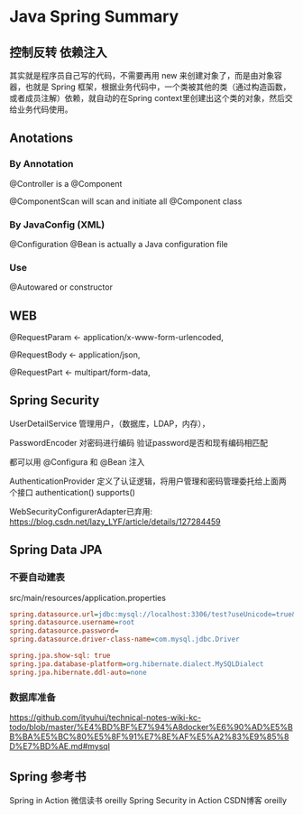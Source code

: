 # Java Spring Summary

## 控制反转 依赖注入

其实就是程序员自己写的代码，不需要再用 new 来创建对象了，而是由对象容器，也就是 Spring 框架，根据业务代码中，一个类被其他的类（通过构造函数，或者成员注解）依赖，就自动的在Spring context里创建出这个类的对象，然后交给业务代码使用。

## Anotations

### By Annotation

@Controller
is a @Component

@ComponentScan will scan and initiate all @Component class

### By JavaConfig (XML)

@Configuration
@Bean is actually a Java configuration file

### Use

@Autowared
or
constructor

## WEB

@RequestParam ← application/x-www-form-urlencoded,

@RequestBody ← application/json,

@RequestPart ← multipart/form-data,

## Spring Security

UserDetailService
管理用户，（数据库，LDAP，内存），

PasswordEncoder
对密码进行编码
验证password是否和现有编码相匹配

都可以用 @Configura 和 @Bean 注入

AuthenticationProvider 定义了认证逻辑，将用户管理和密码管理委托给上面两个接口
authentication()
supports()

WebSecurityConfigurerAdapter已弃用:
<https://blog.csdn.net/lazy_LYF/article/details/127284459>

## Spring Data JPA

### 不要自动建表

src/main/resources/application.properties

```ini
spring.datasource.url=jdbc:mysql://localhost:3306/test?useUnicode=true&characterEncoding=utf-8
spring.datasource.username=root
spring.datasource.password=
spring.datasource.driver-class-name=com.mysql.jdbc.Driver

spring.jpa.show-sql: true
spring.jpa.database-platform=org.hibernate.dialect.MySQLDialect
spring.jpa.hibernate.ddl-auto=none
```

### 数据库准备

<https://github.com/ityuhui/technical-notes-wiki-kc-todo/blob/master/%E4%BD%BF%E7%94%A8docker%E6%90%AD%E5%BB%BA%E5%BC%80%E5%8F%91%E7%8E%AF%E5%A2%83%E9%85%8D%E7%BD%AE.md#mysql>

## Spring 参考书

Spring in Action 微信读书 oreilly
Spring Security in Action CSDN博客 oreilly
